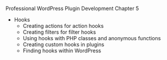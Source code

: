 Professional WordPress Plugin Development Chapter 5

- Hooks
   - Creating actions for action hooks
   - Creating filters for filter hooks
   - Using hooks with PHP classes and anonymous functions
   - Creating custom hooks in plugins
   - Finding hooks within WordPress